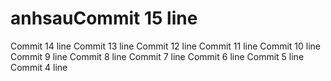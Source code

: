 # anhsauCommit 15 line
Commit 14 line
Commit 13 line
Commit 12 line
Commit 11 line
Commit 10 line
Commit 9 line
Commit 8 line
Commit 7 line
Commit 6 line
Commit 5 line
Commit 4 line
